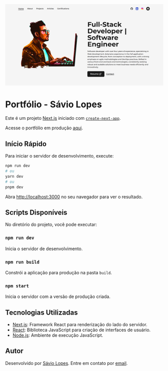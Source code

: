![Projeto Image](public/image/image.png)

# Portfólio - Sávio Lopes

Este é um projeto [Next.js](https://nextjs.org/) iniciado com [`create-next-app`](https://github.com/vercel/next.js/tree/canary/packages/create-next-app).

Acesse o portfólio em produção [aqui](https://www.saviolopes.com.br/).

## Início Rápido

Para iniciar o servidor de desenvolvimento, execute:

```bash
npm run dev
# ou
yarn dev
# ou
pnpm dev
```

Abra [http://localhost:3000](http://localhost:3000) no seu navegador para ver o resultado.

## Scripts Disponíveis

No diretório do projeto, você pode executar:

### `npm run dev`

Inicia o servidor de desenvolvimento.

### `npm run build`

Constrói a aplicação para produção na pasta `build`.

### `npm start`

Inicia o servidor com a versão de produção criada.

## Tecnologias Utilizadas

- [Next.js](https://nextjs.org/): Framework React para renderização do lado do servidor.
- [React](https://reactjs.org/): Biblioteca JavaScript para criação de interfaces de usuário.
- [Node.js](https://nodejs.org/): Ambiente de execução JavaScript.

## Autor

Desenvolvido por [Sávio Lopes](https://www.saviolopes.com.br/). Entre em contato por [email](mailto:lopessaviodev@gmail.com).
